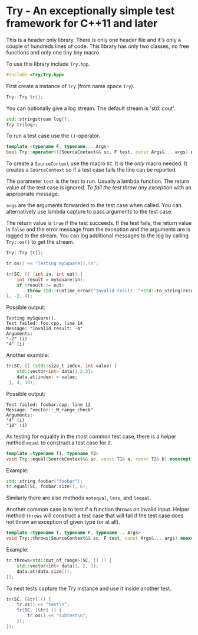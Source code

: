 # Try - An exceptionally simple test framework for C++11 and later

This is a header only library. There is only one header file and it's only a
couple of hundreds lines of code. This library has only two classes, no free 
functions and only one tiny tiny macro.

To use this library include `Try.hpp`.

~~~c++
#include <Try/Try.hpp>
~~~

First create a instance of `Try` (from name space `Try`).

~~~c++
Try::Try tr{};
~~~

You can optionally give a log stream. The default stream is 'std::cout'.

~~~c++
std::stringstream log{};
Try tr{log};
~~~

To run a test case use the `()`-operator.

~~~c++
template <typename F, typename... Args>
bool Try::operator()(SourceContext&& sc, F test, const Args&... args) noexcept;
~~~

To create a `SourceContext` use the macro `SC`. It is the *only* macro needed.
It creates a `SourceContext` so if a test case fails the line can be reported.

The parameter `test` is the test to run. Usually a lambda function. The 
return value of the test case is ignored. *To fail the test throw any exception*
with an appropriate message. 

`args` are the arguments forwarded to the test case when called. You can 
alternatively use lambda capture to pass arguments to the test case.

The return value is `true` if the test succeeds. If the test fails, the return 
value is `false` and the error message from the exception and the arguments are 
is logged to the stream. You can log additional messages to the log by calling 
`Try::os()` to get the stream.

~~~c++
Try::Try tr{};

tr.os() << "Testing mySquare().\n";

tr(SC, [] (int in, int out) {
	int result = mySquare(in);
	if (result != out) 
		throw std::runtime_error("Invalid result: "+std::to_string(result));
}, -2, 4);
~~~

Possible output:

~~~console
Testing mySquare().
Test failed: foo.cpp, line 14
Message: "Invalid result: -4"
Arguments:
"-2" (i)
"4" (i)
~~~

Another examble:

~~~c++
tr(SC, [] (std::size_t index, int value) {
	std::vector<int> data{1,2,3};
	data.at(index) = value;
 }, 4, 10);
~~~

Possible output:

~~~console
Test failed: foobar.cpp, line 12
Message: "vector::_M_range_check"
Arguments:
"4" (i)
"10" (i)
~~~

As testing for equality in the most common test case, there is a helper method 
`equal` to construct a test case for it.

~~~c++
template <typename T1, typename T2>
void Try::equal(SourceContext&& sc, const T1& a, const T2& b) noexcept;
~~~

Example:

~~~c++
std::string foobar("foobar");
tr.equal(SC, foobar.size(), 6);
~~~

Similarly there are also methods `notequal`, `less`, and `lequal`.

Another common case is to test if a function throws on invalid input. Helper
method `throws` will construct a test case that will fail if the test case does 
not throw an exception of given type (or at all).

~~~c++
template <typename T, typename F, typename... Args>
void Try::throws(SourceContext&& sc, F test, const Args&... args) noexcept;
~~~

Example:

~~~c++
tr.throws<std::out_of_range>(SC, [] () {
	std::vector<int> data{1, 2, 3};
	data.at(data.size());
});
~~~

To nest tests capture the Try instance and use it inside another test.

~~~c++
tr(SC, [&tr] () {
	tr.os() << "test\n";
	tr(SC, [&tr] () {
		tr.os() << "subtest\n";
	});
});
~~~


